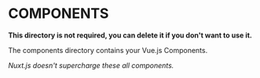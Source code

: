 # COMPONENTS

**This directory is not required, you can delete it if you don't want to use it.**

The components directory contains your Vue.js Components.

_Nuxt.js doesn't supercharge these all components._
